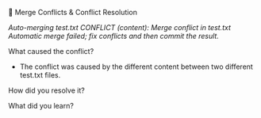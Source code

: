📌 Merge Conflicts & Conflict Resolution

*Auto-merging test.txt
CONFLICT (content): Merge conflict in test.txt
Automatic merge failed; fix conflicts and then commit the result.*

What caused the conflict?
- The conflict was caused by the different content between two different test.txt files.

How did you resolve it?

What did you learn?